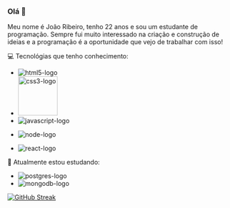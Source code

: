 ### Olá 👋


  Meu nome é João Ribeiro, tenho 22 anos e sou um estudante de programação. Sempre fui muito interessado na criação e construção de ideias e a programação é a oportunidade que vejo de trabalhar com isso!
  
 :computer: Tecnológias que tenho conhecimento:
   
   - <img src="https://img.shields.io/badge/HTML5-E34F26?style=for-the-badge&logo=html5&logoColor=white" alt="html5-logo" >
   - <img src="https://img.shields.io/badge/CSS3-1572B6?style=for-the-badge&logo=css3&logoColor=white" alt="css3-logo" width="88">
   - <img src="https://img.shields.io/badge/JavaScript-323330?style=for-the-badge&logo=javascript&logoColor=F7DF1E" alt="javascript-logo" >
   - <img src="https://img.shields.io/badge/Node.js-43853D?style=for-the-badge&logo=node.js&logoColor=white"
alt="node-logo">

- <img src="https://img.shields.io/badge/React-20232A?style=for-the-badge&logo=react&logoColor=61DAFB" alt="react-logo">
   
  <!--<img alt="João Ribeiro's Github Stats" src="https://github-readme-stats-joaovtribeiro.vercel.app/api?username=JoaoVtRibeiro&show_icons=true&theme=dark">
  
  <br>
  
  <img alt="João Ribeiro most used languages" src="https://github-readme-stats-joaovtribeiro.vercel.app/api/top-langs/?username=JoaoVtRibeiro&layout=compact&theme=dark">-->
  
 :pencil: Atualmente estou estudando:
 
 - <img src="https://img.shields.io/badge/PostgreSQL-316192?style=for-the-badge&logo=postgresql&logoColor=white" alt="postgres-logo">
 - <img src="https://img.shields.io/badge/MongoDB-4EA94B?style=for-the-badge&logo=mongodb&logoColor=white" alt="mongodb-logo">
  [![GitHub Streak](https://streak-stats.demolab.com?user=JoaoVtRibeiro&theme=dark&locale=pt_BR)](https://git.io/streak-stats)

